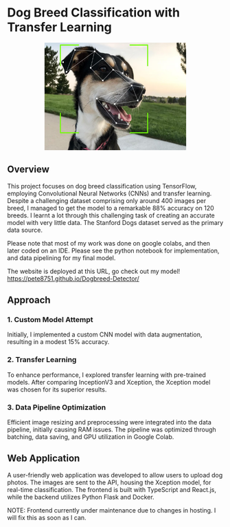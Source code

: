 # Dog Breed Classification with Transfer Learning

<p align="center">
  <img src="imgs/dog_classify.png" alt="Dog Image" width="330" height="250">
<p/>

## Overview

This project focuses on dog breed classification using TensorFlow, employing Convolutional Neural Networks (CNNs) and transfer learning. Despite a challenging dataset comprising only around 400 images per breed, I managed to get the model to a remarkable 88% accuracy on 120 breeds. I learnt a lot through this challenging task of creating an accurate model with very little data. The Stanford Dogs dataset served as the primary data source.

Please note that most of my work was done on google colabs, and then later coded on an IDE. Please see the python notebook for implementation, and data pipelining for my final model.

The website is deployed at this URL, go check out my model! https://pete8751.github.io/Dogbreed-Detector/
## Approach

### 1. Custom Model Attempt

Initially, I implemented a custom CNN model with data augmentation, resulting in a modest 15% accuracy.

### 2. Transfer Learning

To enhance performance, I explored transfer learning with pre-trained models. After comparing InceptionV3 and Xception, the Xception model was chosen for its superior results.

### 3. Data Pipeline Optimization

Efficient image resizing and preprocessing were integrated into the data pipeline, initially causing RAM issues. The pipeline was optimized through batching, data saving, and GPU utilization in Google Colab.

## Web Application

A user-friendly web application was developed to allow users to upload dog photos. The images are sent to the API, housing the Xception model, for real-time classification. The frontend is built with TypeScript and React.js, while the backend utilizes Python Flask and Docker.

NOTE: Frontend currently under maintenance due to changes in hosting. I will fix this as soon as I can.
